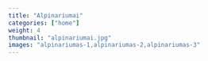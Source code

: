 ```yaml
---
title: "Alpinariumai"
categories: ["home"]
weight: 4
thumbnail: "alpinariumai.jpg"
images: "alpinariumas-1,alpinariumas-2,alpinariumas-3"
---
```



